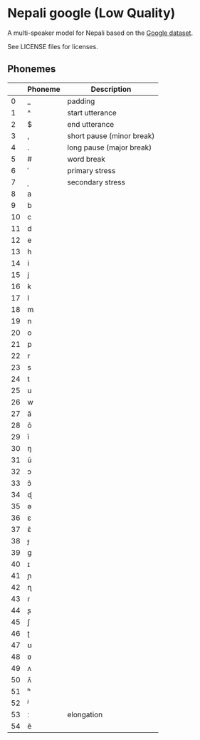 # Nepali google (Low Quality)

A multi-speaker model for Nepali based on the [Google dataset](http://www.openslr.org/43/).

See LICENSE files for licenses.


## Phonemes

<table><thead><th>&nbsp;</th><th>Phoneme</th><th>Description</th></thead>
<tr>
<td> 0 </td>
<td> _ </td>
<td> padding </td>
</tr>
<tr>
<td> 1 </td>
<td> ^ </td>
<td> start utterance </td>
</tr>
<tr>
<td> 2 </td>
<td> $ </td>
<td> end utterance </td>
</tr>
<tr>
<td> 3 </td>
<td> , </td>
<td> short pause (minor break) </td>
</tr>
<tr>
<td> 4 </td>
<td> . </td>
<td> long pause (major break) </td>
</tr>
<tr>
<td> 5 </td>
<td> # </td>
<td> word break </td>
</tr>
<tr>
<td> 6 </td>
<td> ˈ </td>
<td> primary stress </td>
</tr>
<tr>
<td> 7 </td>
<td> ˌ </td>
<td> secondary stress </td>
</tr>
<tr>
<td> 8 </td>
<td> a </td>
<td>  </td>
</tr>
<tr>
<td> 9 </td>
<td> b </td>
<td>  </td>
</tr>
<tr>
<td> 10 </td>
<td> c </td>
<td>  </td>
</tr>
<tr>
<td> 11 </td>
<td> d </td>
<td>  </td>
</tr>
<tr>
<td> 12 </td>
<td> e </td>
<td>  </td>
</tr>
<tr>
<td> 13 </td>
<td> h </td>
<td>  </td>
</tr>
<tr>
<td> 14 </td>
<td> i </td>
<td>  </td>
</tr>
<tr>
<td> 15 </td>
<td> j </td>
<td>  </td>
</tr>
<tr>
<td> 16 </td>
<td> k </td>
<td>  </td>
</tr>
<tr>
<td> 17 </td>
<td> l </td>
<td>  </td>
</tr>
<tr>
<td> 18 </td>
<td> m </td>
<td>  </td>
</tr>
<tr>
<td> 19 </td>
<td> n </td>
<td>  </td>
</tr>
<tr>
<td> 20 </td>
<td> o </td>
<td>  </td>
</tr>
<tr>
<td> 21 </td>
<td> p </td>
<td>  </td>
</tr>
<tr>
<td> 22 </td>
<td> r </td>
<td>  </td>
</tr>
<tr>
<td> 23 </td>
<td> s </td>
<td>  </td>
</tr>
<tr>
<td> 24 </td>
<td> t </td>
<td>  </td>
</tr>
<tr>
<td> 25 </td>
<td> u </td>
<td>  </td>
</tr>
<tr>
<td> 26 </td>
<td> w </td>
<td>  </td>
</tr>
<tr>
<td> 27 </td>
<td> ã </td>
<td>  </td>
</tr>
<tr>
<td> 28 </td>
<td> õ </td>
<td>  </td>
</tr>
<tr>
<td> 29 </td>
<td> ĩ </td>
<td>  </td>
</tr>
<tr>
<td> 30 </td>
<td> ŋ </td>
<td>  </td>
</tr>
<tr>
<td> 31 </td>
<td> ũ </td>
<td>  </td>
</tr>
<tr>
<td> 32 </td>
<td> ɔ </td>
<td>  </td>
</tr>
<tr>
<td> 33 </td>
<td> ɔ̃ </td>
<td>  </td>
</tr>
<tr>
<td> 34 </td>
<td> ɖ </td>
<td>  </td>
</tr>
<tr>
<td> 35 </td>
<td> ə </td>
<td>  </td>
</tr>
<tr>
<td> 36 </td>
<td> ɛ </td>
<td>  </td>
</tr>
<tr>
<td> 37 </td>
<td> ɛ̃ </td>
<td>  </td>
</tr>
<tr>
<td> 38 </td>
<td> ɟ </td>
<td>  </td>
</tr>
<tr>
<td> 39 </td>
<td> ɡ </td>
<td>  </td>
</tr>
<tr>
<td> 40 </td>
<td> ɪ </td>
<td>  </td>
</tr>
<tr>
<td> 41 </td>
<td> ɲ </td>
<td>  </td>
</tr>
<tr>
<td> 42 </td>
<td> ɳ </td>
<td>  </td>
</tr>
<tr>
<td> 43 </td>
<td> ɾ </td>
<td>  </td>
</tr>
<tr>
<td> 44 </td>
<td> ʂ </td>
<td>  </td>
</tr>
<tr>
<td> 45 </td>
<td> ʃ </td>
<td>  </td>
</tr>
<tr>
<td> 46 </td>
<td> ʈ </td>
<td>  </td>
</tr>
<tr>
<td> 47 </td>
<td> ʊ </td>
<td>  </td>
</tr>
<tr>
<td> 48 </td>
<td> ʋ </td>
<td>  </td>
</tr>
<tr>
<td> 49 </td>
<td> ʌ </td>
<td>  </td>
</tr>
<tr>
<td> 50 </td>
<td> ʌ̃ </td>
<td>  </td>
</tr>
<tr>
<td> 51 </td>
<td> ʰ </td>
<td>  </td>
</tr>
<tr>
<td> 52 </td>
<td> ʲ </td>
<td>  </td>
</tr>
<tr>
<td> 53 </td>
<td> ː </td>
<td> elongation </td>
</tr>
<tr>
<td> 54 </td>
<td> ẽ </td>
<td>  </td>
</tr>
</table>
